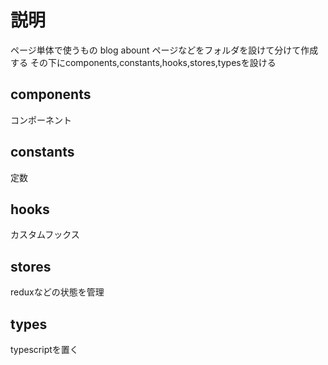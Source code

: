 # 説明

ページ単体で使うもの
blog
abount
ページなどをフォルダを設けて分けて作成する
その下にcomponents,constants,hooks,stores,typesを設ける

## components

コンポーネント

## constants

定数

## hooks

カスタムフックス

## stores

reduxなどの状態を管理

## types

typescriptを置く

